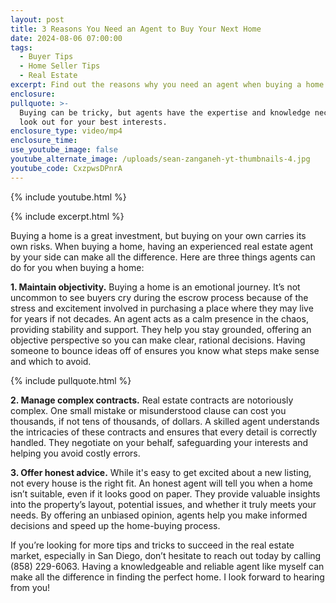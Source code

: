 ```yaml
---
layout: post
title: 3 Reasons You Need an Agent to Buy Your Next Home
date: 2024-08-06 07:00:00
tags:
  - Buyer Tips
  - Home Seller Tips
  - Real Estate
excerpt: Find out the reasons why you need an agent when buying a home.
enclosure:
pullquote: >-
  Buying can be tricky, but agents have the expertise and knowledge necessary to
  look out for your best interests.
enclosure_type: video/mp4
enclosure_time:
use_youtube_image: false
youtube_alternate_image: /uploads/sean-zanganeh-yt-thumbnails-4.jpg
youtube_code: CxzpwsDPnrA
---
```

{% include youtube.html %}

{% include excerpt.html %}

Buying a home is a great investment, but buying on your own carries its own risks. When buying a home, having an experienced real estate agent by your side can make all the difference. Here are three things agents can do for you when buying a home:

**1\. Maintain objectivity.** Buying a home is an emotional journey. It’s not uncommon to see buyers cry during the escrow process because of the stress and excitement involved in purchasing a place where they may live for years if not decades. An agent acts as a calm presence in the chaos, providing stability and support. They help you stay grounded, offering an objective perspective so you can make clear, rational decisions. Having someone to bounce ideas off of ensures you know what steps make sense and which to avoid.

{% include pullquote.html %}

**2\. Manage complex contracts.** Real estate contracts are notoriously complex. One small mistake or misunderstood clause can cost you thousands, if not tens of thousands, of dollars. A skilled agent understands the intricacies of these contracts and ensures that every detail is correctly handled. They negotiate on your behalf, safeguarding your interests and helping you avoid costly errors.

**3\. Offer honest advice.** While it's easy to get excited about a new listing, not every house is the right fit. An honest agent will tell you when a home isn’t suitable, even if it looks good on paper. They provide valuable insights into the property’s layout, potential issues, and whether it truly meets your needs. By offering an unbiased opinion, agents help you make informed decisions and speed up the home-buying process.

If you’re looking for more tips and tricks to succeed in the real estate market, especially in San Diego, don’t hesitate to reach out today by calling (858) 229-6063. Having a knowledgeable and reliable agent like myself can make all the difference in finding the perfect home. I look forward to hearing from you!